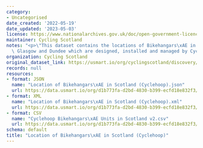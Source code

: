 ```yaml
---
category:
- Uncategorised
date_created: '2022-05-19'
date_updated: '2023-05-03'
license: https://www.nationalarchives.gov.uk/doc/open-government-licence/version/3/
maintainer: Cycling Scotland
notes: "<p>\"This dataset contains the locations of Bikehangars\xAE in Edinburgh,\
  \ Glasgow and Dundee which are designed, installed and managed by Cyclehoop.\"</p>"
organization: Cycling Scotland
original_dataset_link: https://usmart.io/org/cyclingscotland/discovery/discovery-view-detail/0b997397-27d1-4014-9698-a291a0abb003
records: null
resources:
- format: JSON
  name: "Location of Bikehangars\xAE in Scotland (Cyclehoop).json"
  url: https://data.usmart.io/org/d1b773fa-d2bd-4830-b399-ecfd18e832f3/resource?resourceGUID=d6e52799-7a05-45fe-85b1-bf46bf5cec81
- format: XML
  name: "Location of Bikehangars\xAE in Scotland (Cyclehoop).xml"
  url: https://data.usmart.io/org/d1b773fa-d2bd-4830-b399-ecfd18e832f3/resource?resourceGUID=b3e5300b-896b-458c-a328-522d664b8d30
- format: CSV
  name: "Cyclehoop Bikehangars\xAE Units in Scotland v2.csv"
  url: https://data.usmart.io/org/d1b773fa-d2bd-4830-b399-ecfd18e832f3/resource?resourceGUID=547713af-ddf7-4410-b3bd-b34512762f1f
schema: default
title: "Location of Bikehangars\xAE in Scotland (Cyclehoop)"
---
```

